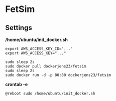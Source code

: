 # FetSim

## Settings

**/home/ubuntu/init_docker.sh**
```shell script
export AWS_ACCESS_KEY_ID="..."
export AWS_ACCESS_KEY="..."

sudo sleep 2s
sudo docker pull dockerjens23/fetsim
sudo sleep 2s
sudo docker run -d -p 80:80 dockerjens23/fetsim
```

**crontab -e**
```
@reboot sudo /home/ubuntu/init_docker.sh
```

